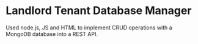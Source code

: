 # Landlord Tenant Database Manager
Used node.js, JS and HTML to implement CRUD operations with a MongoDB database into a REST API.
